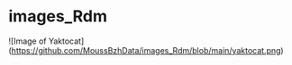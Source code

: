 # images_Rdm

![Image of Yaktocat] (https://github.com/MoussBzhData/images_Rdm/blob/main/yaktocat.png)
